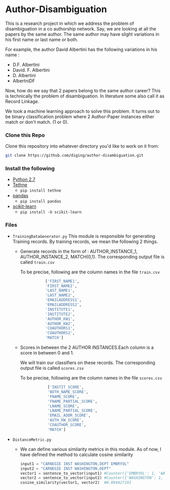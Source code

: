 # Author-Disambiguation
This is a research project in which we address the problem of disambiguation in a co authorship network. Say, we are looking at all the papers by the same author. The same author may have slight variations in his first name or last name or both.

For example, the author David Albertini has the following variations in his name :
* D.F. Albertini
* David. F. Albertini
* D. Albertini
* AlbertniDF

Now, how do we say that 2 papers belong to the same author career? This is technically the problem of disambiguation. In literature some also call it as Record Linkage.

We took a machine learning approach to solve this problem. It turns out to be binary classification problem where 2 Author-Paper instances either match or don't match. (1 or 0).

### Clone this Repo
Clone this repository into whatever directory you'd like to work on it from:

```bash
git clone https://github.com/diging/author-disambiguation.git
```

### Install the following
*   [Python 2.7](https://www.python.org/download/releases/2.7/)
*   [Tethne](http://pythonhosted.org/tethne/)
    *   `pip install tethne`
*   [pandas](http://pandas.pydata.org/)
    *   `pip install pandas`
*   [scikit-learn](http://scikit-learn.org/stable/)
    *   `pip install -U scikit-learn`

### Files 
* `TrainingDataGenerator.py`
This module is responsible for generating Training records. By training records, we mean the following 2 things.

    * Generate records in the form of : AUTHOR_INSTANCE_1, AUTHOR_INSTANCE_2, MATCH(0,1). The corresponding output file is called `train.csv`
    
        To be precise, following are the column names in the file `train.csv`
        ```python 
                   ['FIRST_NAME1', 
                   'FIRST_NAME2', 
                   'LAST_NAME1', 
                   'LAST_NAME2',
                   'EMAILADDRESS1', 
                   'EMAILADDRESS2', 
                   'INSTITUTE1', 
                   'INSTITUTE2',
                   'AUTHOR_KW1', 
                   'AUTHOR_KW2', 
                   'COAUTHORS1', 
                   'COAUTHORS2', 
                   'MATCH']
        ```
    * Scores in between the 2 AUTHOR INSTANCES.Each column is a score in between 0 and 1. 
        
        We will train our classifiers on these records. The corresponding output file is called `scores.csv`
    
        To be precise, following are the column names in the file `scores.csv`
        ```python 
                    ['INSTIT_SCORE',
                    'BOTH_NAME_SCORE',
                    'FNAME_SCORE',
                    'FNAME_PARTIAL_SCORE',
                    'LNAME_SCORE',
                    'LNAME_PARTIAL_SCORE',
                    'EMAIL_ADDR_SCORE',
                    'AUTH_KW_SCORE',
                    'COAUTHOR_SCORE',
                    'MATCH']
        ```

* `DistanceMetric.py`
    * We can define various similarity metrics in this module. As of now, I have defined the method to calculate cosine similarity
    
        ```python
        input1 = "CARNEGIE INST WASHINGTON,DEPT EMBRYOL"
        input2 = "CARNEGIE INST WASHINGTON,DEPT"
        vector1 = sentence_to_vector(input1) #Counter({'EMBRYOL': 1, 'WASHINGTON': 1, 'INST': 1, 'CARNEGIE': 1, 'DEPT': 1})
        vector2 = sentence_to_vector(input2) #Counter({'WASHINGTON': 1, 'INST': 1, 'CARNEGIE': 1, 'DEPT': 1})
        cosine_similarity(vector1, vector2)  #0.894427191
        ```

